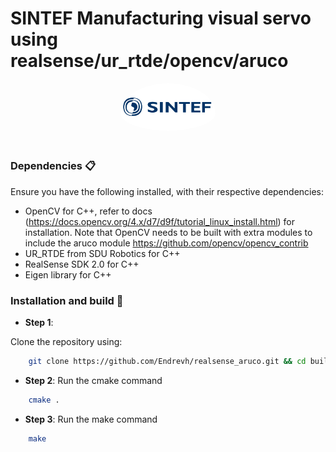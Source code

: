 # SINTEF Manufacturing visual servo using realsense/ur_rtde/opencv/aruco

<div align="center">
    <img src="./logo.png" alt="SINTEF-logo" width="30%"  style="border-radius: 50%; padding-bottom: 20px"/>
</div>

### Dependencies 📋
Ensure you have the following installed, with their respective dependencies:
- OpenCV for C++, refer to docs (https://docs.opencv.org/4.x/d7/d9f/tutorial_linux_install.html) for installation. Note that OpenCV needs to be built with extra modules to include the aruco module https://github.com/opencv/opencv_contrib
- UR_RTDE from SDU Robotics for C++
- RealSense SDK 2.0 for C++
- Eigen library for C++

### Installation and build 💽

- **Step 1**: 

Clone the repository using:

```bash
    git clone https://github.com/Endrevh/realsense_aruco.git && cd build
  ```

- **Step 2**:
Run the cmake command
```bash
    cmake .
```

- **Step 3**:
Run the make command
```bash
    make
```





